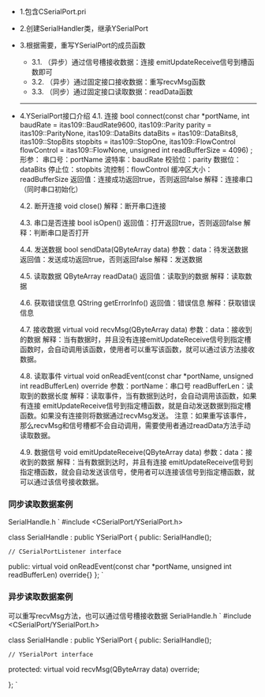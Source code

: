 - 1.包含CSerialPort.pri
- 2.创建SerialHandler类，继承YSerialPort
- 3.根据需要，重写YSerialPort的成员函数
  - 3.1. （异步）通过信号槽接收数据：连接 emitUpdateReceive信号到槽函数即可
  - 3.2. （异步）通过固定接口接收数据：重写recvMsg函数
  - 3.3. （同步）通过固定接口读取数据：readData函数
  - - ----
- 4.YSerialPort接口介绍
  4.1. 连接
   bool connect(const char *portName,
              int baudRate = itas109::BaudRate9600,
              itas109::Parity parity = itas109::ParityNone,
              itas109::DataBits dataBits = itas109::DataBits8,
              itas109::StopBits stopbits = itas109::StopOne,
              itas109::FlowControl flowControl = itas109::FlowNone,
              unsigned int readBufferSize = 4096) ;
    形参：
        串口号：portName
        波特率：baudRate
        校验位：parity
        数据位：dataBits
        停止位：stopbits
        流控制：flowControl
        缓冲区大小：readBufferSize
    返回值：连接成功返回true，否则返回false
    解释：连接串口（同时串口初始化）

    4.2. 断开连接
    void close()
    解释：断开串口连接

    4.3. 串口是否连接
    bool isOpen()
    返回值：打开返回true，否则返回false
    解释：判断串口是否打开

    4.4. 发送数据
    bool sendData(QByteArray data)
    参数：data：待发送数据
    返回值：发送成功返回true，否则返回false
    解释：发送数据

    4.5. 读取数据
    QByteArray readData()
    返回值：读取到的数据
    解释：读取数据

    4.6. 获取错误信息
    QString getErrorInfo()
    返回值：错误信息
    解释：获取错误信息

    4.7. 接收数据
    virtual void recvMsg(QByteArray data)
    参数：data：接收到的数据
    解释：当有数据时，并且没有连接emitUpdateReceive信号到指定槽函数时，会自动调用该函数，使用者可以重写该函数，就可以通过该方法接收数据。

    4.8. 读取事件
    virtual void onReadEvent(const char *portName, unsigned int readBufferLen) override
    参数：portName：串口号
          readBufferLen：读取到的数据长度
    解释：读取事件，当有数据到达时，会自动调用该函数，如果有连接 emitUpdateReceive信号到指定槽函数，就是自动发送数据到指定槽函数。如果没有连接则将数据通过recvMsg发送。
    注意：如果重写该事件，那么recvMsg和信号槽都不会自动调用，需要使用者通过readData方法手动读取数据。

    4.9. 数据信号
    void emitUpdateReceive(QByteArray data)
    参数：data：接收到的数据
    解释：当有数据到达时，并且有连接 emitUpdateReceive信号到指定槽函数，就会自动发送该信号，使用者可以连接该信号到指定槽函数，就可以通过该信号接收数据。

### 同步读取数据案例
SerialHandle.h
` 
#include <CSerialPort/YSerialPort.h>

class SerialHandle : public YSerialPort
{
public:
    SerialHandle();

    // CSerialPortListener interface
public:
    virtual void onReadEvent(const char *portName, unsigned int readBufferLen) override{}
};
`
### 异步读取数据案例
可以重写recvMsg方法，也可以通过信号槽接收数据
SerialHandle.h
` 
#include <CSerialPort/YSerialPort.h>

class SerialHandle : public YSerialPort
{
public:
    SerialHandle();

    // YSerialPort interface
protected:
    virtual void recvMsg(QByteArray data) override;
    
};
`
